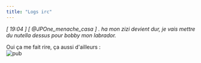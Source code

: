 ```yaml
---
title: "Logs irc"
---
```


_[ 19:04 ] [ @JPOne_menache_casa ] . ha mon zizi devient dur, je vais mettre
du nutella dessus pour bobby mon labrador._

Oui ça me fait rire, ça aussi d'ailleurs :  
![pub](http://static.cyprio.net/wtf/old_pics/siggy.gif)

